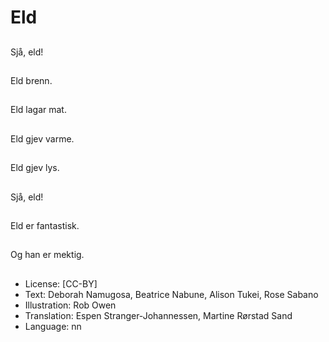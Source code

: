 # Eld

##
Sjå, eld!

##
Eld brenn.

##
Eld lagar mat.

##
Eld gjev varme.

##
Eld gjev lys.

##
Sjå, eld!

##
Eld er fantastisk.

##
Og han er mektig.

##
* License: [CC-BY]
* Text: Deborah Namugosa, Beatrice Nabune, Alison Tukei, Rose Sabano
* Illustration: Rob Owen
* Translation: Espen Stranger-Johannessen, Martine Rørstad Sand
* Language: nn
